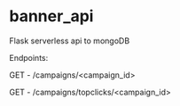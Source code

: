# banner_api
Flask serverless api to mongoDB

Endpoints:

GET - /campaigns/<campaign_id>

GET - /campaigns/topclicks/<campaign_id>